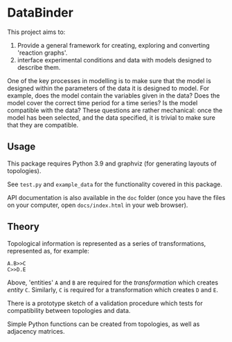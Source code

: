 # DataBinder

This project aims to:

1. Provide a general framework for creating, exploring and converting 'reaction
   graphs'.
2. interface experimental conditions and data with models designed to describe
   them.

One of the key processes in modelling is to make sure that the model is designed
within the parameters of the data it is designed to model. For example, does the
model contain the variables given in the data? Does the model cover the correct
time period for a time series? Is the model compatible with the data? These
questions are rather mechanical: once the model has been selected, and the data
specified, it is trivial to make sure that they are compatible.

## Usage

This package requires Python 3.9 and graphviz (for generating layouts of
topologies).

See `test.py` and `example_data` for the functionality covered in this package.

API documentation is also available in the `doc` folder (once you have the files
on your computer, open `docs/index.html` in your web browser).

## Theory

Topological information is represented as a series of transformations,
represented as, for example:

```
A.B>>C
C>>D.E
```

Above, 'entities' `A` and `B` are required for the *transformation* which creates
*entity* `C`. Similarly, `C` is required for a transformation which creates `D`
and `E`.

There is a prototype sketch of a validation procedure which tests for
compatibility between topologies and data.

Simple Python functions can be created from topologies, as well as adjacency
matrices.
